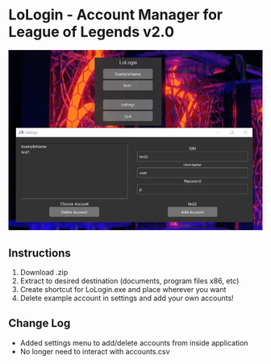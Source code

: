 # LoLogin - Account Manager for League of Legends v2.0

![Example Image](/example.JPG)

## Instructions
1. Download .zip
2. Extract to desired destination (documents, program files x86, etc)
3. Create shortcut for LoLogin.exe and place wherever you want
4. Delete example account in settings and add your own accounts!

## Change Log
- Added settings menu to add/delete accounts from inside application
- No longer need to interact with accounts.csv
